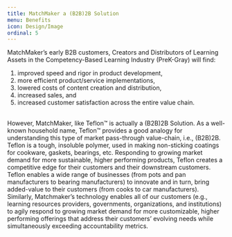 ```yaml
---
title: MatchMaker a (B2B)2B Solution
menu: Benefits
icon: Design/Image
ordinal: 5
---
```

MatchMaker’s early B2B customers, Creators and Distributors of Learning Assets in the Competency-Based Learning Industry (PreK-Gray) will find:
1. improved speed and rigor in product development,
2. more efficient product/service implementations, 
3. lowered costs of content creation and distribution,
4. increased sales, and
5. increased customer satisfaction across the entire value chain.<br/>
<br/>
However, MatchMaker, like Teflon™ is actually a (B2B)2B Solution. As a well-known household name, Teflon™ provides a good analogy for understanding this type of market pass-through value-chain, i.e., (B2B)2B. Teflon is a tough, insoluble polymer, used in making non-sticking coatings for cookware, gaskets, bearings, etc. Responding to growing market demand for more sustainable, higher performing products, Teflon creates a competitive edge for their customers and their downstream customers. Teflon enables  a wide range of businesses (from pots and pan manufacturers to bearing manufacturers) to innovate and in turn, bring added-value to their customers (from cooks to car manufacturers). 
Similarly, Matchmaker’s technology enables all of our customers (e.g., learning resources providers, governments, organizations, and institutions) to agily respond to growing market demand for more customizable, higher performing offerings that address their customers’ evolving needs while simultaneously exceeding accountability metrics.
